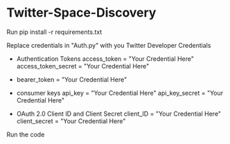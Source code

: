 # Twitter-Space-Discovery

Run pip install -r requirements.txt

Replace credentials in "Auth.py" with you Twitter Developer Credentials 

  - Authentication Tokens
  access_token = "Your Credential Here"
  access_token_secret = "Your Credential Here"

  - bearer_token = "Your Credential Here"

  - consumer keys
  api_key = "Your Credential Here"
  api_key_secret = "Your Credential Here"

  - OAuth 2.0 Client ID and Client Secret
  client_ID = "Your Credential Here"
  client_secret = "Your Credential Here"
  
Run the code
